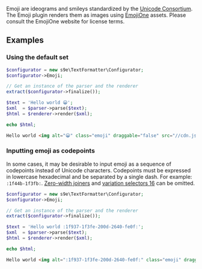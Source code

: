 Emoji are ideograms and smileys standardized by the [Unicode Consortium](http://unicode.org/emoji/). The Emoji plugin renders them as images using [EmojiOne](https://emojione.com/) assets. Please consult the EmojiOne website for license terms.

## Examples

### Using the default set

```php
$configurator = new s9e\TextFormatter\Configurator;
$configurator->Emoji;

// Get an instance of the parser and the renderer
extract($configurator->finalize());

$text = 'Hello world 😀';
$xml  = $parser->parse($text);
$html = $renderer->render($xml);

echo $html;
```
```html
Hello world <img alt="😀" class="emoji" draggable="false" src="//cdn.jsdelivr.net/emojione/assets/3.1/png/64/1f600.png">
```

### Inputting emoji as codepoints

In some cases, it may be desirable to input emoji as a sequence of codepoints instead of Unicode characters. Codepoints must be expressed in lowercase hexadecimal and be separated by a single dash. For example: `:1f44b-1f3fb:`. [Zero-width joiners](https://en.wikipedia.org/wiki/Zero-width_joiner) and [variation selectors 16](https://en.wikipedia.org/wiki/Variation_Selectors_(Unicode_block)) can be omitted.

```php
$configurator = new s9e\TextFormatter\Configurator;
$configurator->Emoji;

// Get an instance of the parser and the renderer
extract($configurator->finalize());

$text = 'Hello world :1f937-1f3fe-200d-2640-fe0f:';
$xml  = $parser->parse($text);
$html = $renderer->render($xml);

echo $html;
```
```html
Hello world <img alt=":1f937-1f3fe-200d-2640-fe0f:" class="emoji" draggable="false" src="//cdn.jsdelivr.net/emojione/assets/3.1/png/64/1f937-1f3fe-2640.png">
```
